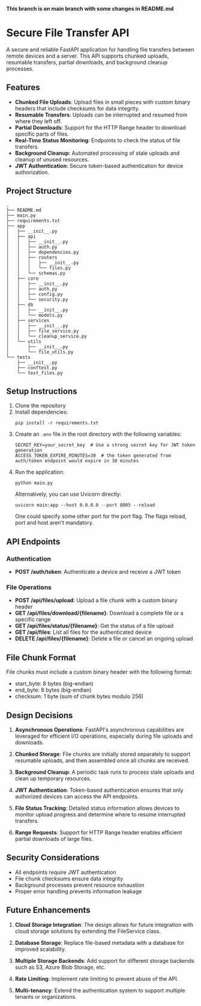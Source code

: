 **This branch is on main branch with some changes in README.md**

# Secure File Transfer API

A secure and reliable FastAPI application for handling file transfers between remote devices and a server. This API supports chunked uploads, resumable transfers, partial downloads, and background cleanup processes.

## Features

- **Chunked File Uploads**: Upload files in small pieces with custom binary headers that include checksums for data integrity.
- **Resumable Transfers**: Uploads can be interrupted and resumed from where they left off.
- **Partial Downloads**: Support for the HTTP Range header to download specific parts of files.
- **Real-Time Status Monitoring**: Endpoints to check the status of file transfers.
- **Background Cleanup**: Automated processing of stale uploads and cleanup of unused resources.
- **JWT Authentication**: Secure token-based authentication for device authorization.

## Project Structure

```
.
├── README.md
├── main.py
├── requirements.txt
├── app
│   ├── __init__.py
│   ├── api
│   │   ├── __init__.py
│   │   ├── auth.py
│   │   ├── dependencies.py
│   │   ├── routers
│   │   │   ├── __init__.py
│   │   │   └── files.py
│   │   └── schemas.py
│   ├── core
│   │   ├── __init__.py
│   │   ├── auth.py
│   │   ├── config.py
│   │   └── security.py
│   ├── db
│   │   ├── __init__.py
│   │   └── models.py
│   ├── services
│   │   ├── __init__.py
│   │   ├── file_service.py
│   │   └── cleanup_service.py
│   └── utils
│       ├── __init__.py
│       └── file_utils.py
└── tests
    ├── __init__.py
    ├── conftest.py
    └── test_files.py
```

## Setup Instructions

1. Clone the repository
2. Install dependencies:
   ```
   pip install -r requirements.txt
   ```
3. Create an `.env` file in the root directory with the following variables:
   ```
   SECRET_KEY=your_secret_key  # Use a strong secret key for JWT token generation
   ACCESS_TOKEN_EXPIRE_MINUTES=30  # the token generated from auth/token endpoint would expire in 30 minutes
   ```
4. Run the application:
   ```
   python main.py
   ```
   Alternatively, you can use Uvicorn directly:
   ```
   uvicorn main:app --host 0.0.0.0 --port 8005 --reload
   ```
   One could specify some other port for the port flag. The flags reload, port and host aren't mandatory.

## API Endpoints

### Authentication

- **POST /auth/token**: Authenticate a device and receive a JWT token

### File Operations

- **POST /api/files/upload**: Upload a file chunk with a custom binary header
- **GET /api/files/download/{filename}**: Download a complete file or a specific range
- **GET /api/files/status/{filename}**: Get the status of a file upload
- **GET /api/files**: List all files for the authenticated device
- **DELETE /api/files/{filename}**: Delete a file or cancel an ongoing upload

## File Chunk Format

File chunks must include a custom binary header with the following format:
- start_byte: 8 bytes (big-endian)
- end_byte: 8 bytes (big-endian)
- checksum: 1 byte (sum of chunk bytes modulo 256)

## Design Decisions

1. **Asynchronous Operations**: FastAPI's asynchronous capabilities are leveraged for efficient I/O operations, especially during file uploads and downloads.

2. **Chunked Storage**: File chunks are initially stored separately to support resumable uploads, and then assembled once all chunks are received.

3. **Background Cleanup**: A periodic task runs to process stale uploads and clean up temporary resources.

4. **JWT Authentication**: Token-based authentication ensures that only authorized devices can access the API endpoints.

5. **File Status Tracking**: Detailed status information allows devices to monitor upload progress and determine where to resume interrupted transfers.

6. **Range Requests**: Support for HTTP Range header enables efficient partial downloads of large files.

## Security Considerations

- All endpoints require JWT authentication
- File chunk checksums ensure data integrity
- Background processes prevent resource exhaustion
- Proper error handling prevents information leakage

## Future Enhancements

1. **Cloud Storage Integration**: The design allows for future integration with cloud storage solutions by extending the FileService class.

2. **Database Storage**: Replace file-based metadata with a database for improved scalability.

3. **Multiple Storage Backends**: Add support for different storage backends such as S3, Azure Blob Storage, etc.

4. **Rate Limiting**: Implement rate limiting to prevent abuse of the API.

5. **Multi-tenancy**: Extend the authentication system to support multiple tenants or organizations.
